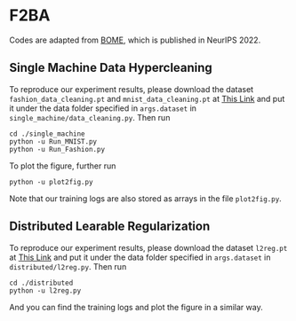 # F2BA

Codes are adapted from [BOME](https://github.com/Cranial-XIX/BOME), which is published in NeurIPS 2022.

## Single Machine Data Hypercleaning

To reproduce our experiment results, please download the dataset `fashion_data_cleaning.pt` and `mnist_data_cleaning.pt`  at [This Link](https://drive.google.com/file/d/14deh-F4YlEH1c_s0P5DSliU042QV39K3/view?usp=sharing) and put it under the data folder specified in `args.dataset` in `single_machine/data_cleaning.py`. Then run

```
cd ./single_machine
python -u Run_MNIST.py
python -u Run_Fashion.py
```

To plot the figure, further run
```
python -u plot2fig.py
```
Note that our training logs are also stored as arrays in the file `plot2fig.py`.

## Distributed Learable Regularization
To reproduce our experiment results, please download the dataset `l2reg.pt` at [This Link](https://drive.google.com/file/d/14deh-F4YlEH1c_s0P5DSliU042QV39K3/view?usp=sharing) and put it under the data folder specified in `args.dataset` in `distributed/l2reg.py`. Then run
```
cd ./distributed
python -u l2reg.py
```
And you can find the training logs and plot the figure in a similar way.
